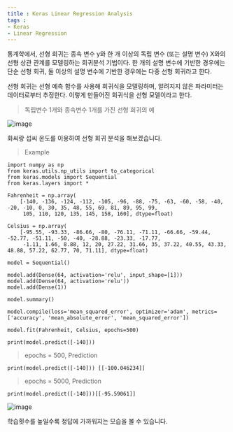 ```yaml
---
title : Keras Linear Regression Analysis
tags :
- Keras
- Linear Regression
---
```


통계학에서, 선형 회귀는 종속 변수 y와 한 개 이상의 독립 변수 (또는 설명 변수) X와의 선형 상관 관계를 모델링하는 회귀분석 기법이다. 한 개의 설명 변수에 기반한 경우에는 단순 선형 회귀, 둘 이상의 설명 변수에 기반한 경우에는 다중 선형 회귀라고 한다.

선형 회귀는 선형 예측 함수를 사용해 회귀식을 모델링하며, 알려지지 않은 파라미터는 데이터로부터 추정한다. 이렇게 만들어진 회귀식을 선형 모델이라고 한다.

> 독립변수 1개와 종속변수 1개를 가진 선형 회귀의 예

![image](https://user-images.githubusercontent.com/44635266/69471140-6a450e00-0ddf-11ea-9992-f3391772b330.png)

화씨랑 섭씨 온도를 이용하여 선형 회귀 분석을 해보겠습니다.

> Example

```
import numpy as np
from keras.utils.np_utils import to_categorical
from keras.models import Sequential
from keras.layers import *

Fahrenheit = np.array(
    [-140, -136, -124, -112, -105, -96, -88, -75, -63, -60, -58, -40, -20, -10, 0, 30, 35, 48, 55, 69, 81, 89, 95, 99,
     105, 110, 120, 135, 145, 158, 160], dtype=float)

Celsius = np.array(
    [-95.55, -93.33, -86.66, -80, -76.11, -71.11, -66.66, -59.44, -52.77, -51.11, -50, -40, -28.88, -23.33, -17.77,
     -1.11, 1.66, 8.88, 12, 20, 27.22, 31.66, 35, 37.22, 40.55, 43.33, 48.88, 57.22, 62.77, 70, 71.11], dtype=float)

model = Sequential()

model.add(Dense(64, activation='relu', input_shape=[1]))
model.add(Dense(64, activation='relu'))
model.add(Dense(1))

model.summary()

model.compile(loss='mean_squared_error', optimizer='adam', metrics=['accuracy', 'mean_absolute_error', 'mean_squared_error'])

model.fit(Fahrenheit, Celsius, epochs=500)

print(model.predict([-140]))
```

> epochs = 500, Prediction

```
print(model.predict([-140])) [[-100.046234]]
```

> epochs = 5000, Prediction

```
print(model.predict([-140]))[[-95.59061]]
```

![image](https://user-images.githubusercontent.com/44635266/69471102-13d7cf80-0ddf-11ea-876d-a4d4f16af64b.png)

학습횟수를 높일수록 정답에 가까워지는 모습을 볼 수 있습니다.